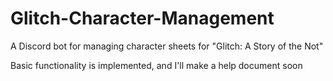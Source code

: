 # Glitch-Character-Management

A Discord bot for managing character sheets for "Glitch: A Story of the Not"

Basic functionality is implemented, and I'll make a help document soon
